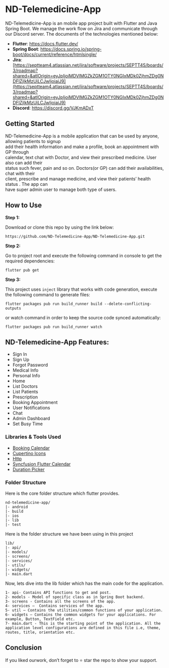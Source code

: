 
# ND-Telemedicine-App

ND-Telemedicine-App is an mobile app project built with Flutter and Java Spring Boot. We manage the work flow on Jira and communicate through our Discord server. The documents of the technologies mentioned below:

* **Flutter**: https://docs.flutter.dev/ 
* **Spring Boot**: https://docs.spring.io/spring-boot/docs/current/reference/htmlsingle/
* **Jira**: [https://septteam4.atlassian.net/jira/software/projects/SEPTT4S/boards/3/roadmap?shared=&atlOrigin=eyJpIjoiMDVlMGZkZGM1OTY0NGIxMDk0ZjhmZDg0NDFlZjlkMzUiLCJwIjoiaiJ9](https://septteam4.atlassian.net/jira/software/projects/SEPTT4S/boards/3/roadmap?shared=&atlOrigin=eyJpIjoiMDVlMGZkZGM1OTY0NGIxMDk0ZjhmZDg0NDFlZjlkMzUiLCJwIjoiaiJ9)
* **Discord**: https://discord.gg/VJKmADxT

## Getting Started

ND-Telemedicine-App is a mobile application that can be used by anyone, allowing patients  to signup  
add their health information and make a profile, book an appointment with GP through  
calendar, text chat with Doctor, and  view their prescribed medicine. User also can add their  
status such fever, pain and so on.  Doctors(or GP)  can add their availabilities, chat with their  
client, prescribe  and manage  medicine, and view their patients’ health status  . The app can  
have super admin user to manage both type of users.

## How to Use 

**Step 1:**

Download or clone this repo by using the link below:

```
https://github.com/ND-Telemedicine-App/ND-Telemedicine-App.git
```

**Step 2:**

Go to project root and execute the following command in console to get the required dependencies: 

```
flutter pub get 
```

**Step 3:**

This project uses `inject` library that works with code generation, execute the following command to generate files:

```
flutter packages pub run build_runner build --delete-conflicting-outputs
```

or watch command in order to keep the source code synced automatically:

```
flutter packages pub run build_runner watch
```


## ND-Telemedicine-App Features:

* Sign In
* Sign Up
* Forgot Password
* Medical Info
* Personal Info
* Home
* List Doctors
* List Patients
* Prescription
* Booking Appointment
* User Notifications
* Chat
* Admin Dashboard
* Set Busy Time


### Libraries & Tools Used

* [Booking Calendar](https://pub.dev/packages/booking_calendar)
* [Cupertino Icons](https://pub.dev/packages/cupertino_icons)
* [Http](https://pub.dev/packages/http) 
* [Syncfusion Flutter Calendar](https://pub.dev/packages/syncfusion_flutter_calendar) 
* [Duration Picker](https://pub.dev/packages/duration_picker)


### Folder Structure
Here is the core folder structure which flutter provides.

```
nd-telemedicine-app/
|- android
|- build
|- ios
|- lib
|- test
```

Here is the folder structure we have been using in this project

```
lib/
|- api/
|- models/
|- screens/
|- services/
|- utils/
|- widgets/
|- main.dart
```

Now, lets dive into the lib folder which has the main code for the application.

```
1- api- Contains API functions to get and post.
2- models - Model of specific class as in Spring Boot backend.
3- screens - Contains all the screens of the app.
4- services —  Contains services of the app.
5- util — Contains the utilities/common functions of your application.
6- widgets — Contains the common widgets for your applications. For example, Button, TextField etc.
7- main.dart - This is the starting point of the application. All the application level configurations are defined in this file i.e, theme, routes, title, orientation etc.
```




## Conclusion
 If you liked ourwork, don’t forget to ⭐ star the repo to show your support.

